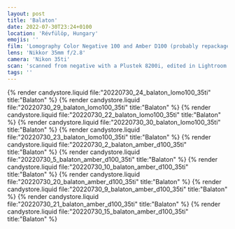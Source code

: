 ```yaml
---
layout: post
title: 'Balaton'
date: 2022-07-30T23:24+0100
location: 'Révfülöp, Hungary'
emojis: ''
film: 'Lomography Color Negative 100 and Amber D100 (probably repackaged Kodak Vision 3 50D with remjet removed)'
lens: 'Nikkor 35mm f/2.8'
camera: 'Nikon 35ti'
scan: 'scanned from negative with a Plustek 8200i, edited in Lightroom'
tags: ''
---
```


{% render candystore.liquid file:"20220730_24_balaton_lomo100_35ti" title:"Balaton" %}
{% render candystore.liquid file:"20220730_29_balaton_lomo100_35ti" title:"Balaton" %}
{% render candystore.liquid file:"20220730_22_balaton_lomo100_35ti" title:"Balaton" %}
{% render candystore.liquid file:"20220730_30_balaton_lomo100_35ti" title:"Balaton" %}
{% render candystore.liquid file:"20220730_23_balaton_lomo100_35ti" title:"Balaton" %}
{% render candystore.liquid file:"20220730_2_balaton_amber_d100_35ti" title:"Balaton" %}
{% render candystore.liquid file:"20220730_5_balaton_amber_d100_35ti" title:"Balaton" %}
{% render candystore.liquid file:"20220730_10_balaton_amber_d100_35ti" title:"Balaton" %}
{% render candystore.liquid file:"20220730_20_balaton_amber_d100_35ti" title:"Balaton" %}
{% render candystore.liquid file:"20220730_9_balaton_amber_d100_35ti" title:"Balaton" %}
{% render candystore.liquid file:"20220730_21_balaton_amber_d100_35ti" title:"Balaton" %}
{% render candystore.liquid file:"20220730_15_balaton_amber_d100_35ti" title:"Balaton" %}